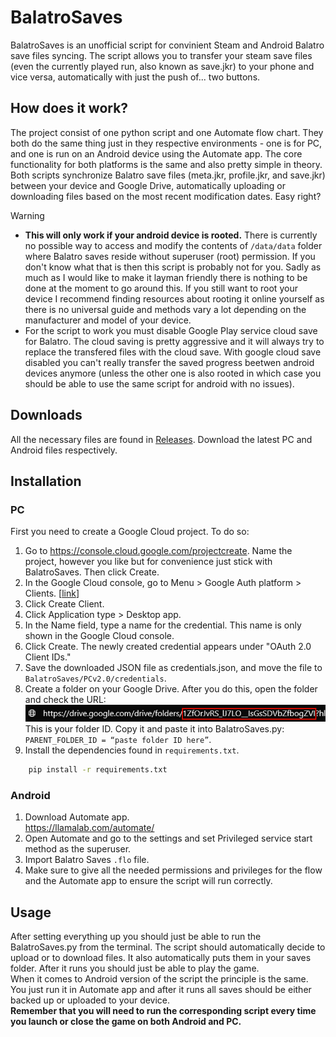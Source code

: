 # BalatroSaves

BalatroSaves is an unofficial script for convinient Steam and Android Balatro save files syncing. The script allows you to transfer your steam save files (even the currently played run, also known as save.jkr) to your phone and vice versa, automatically with just the push of... two buttons.

## How does it work?

The project consist of one python script and one Automate flow chart. They both do the same thing just in they respective environments - one is for PC, and one is run on an Android device using the Automate app.
The core functionality for both platforms is the same and also pretty simple in theory. Both scripts synchronize Balatro save files (meta.jkr, profile.jkr, and save.jkr) between your device and Google Drive, automatically uploading or downloading files based on the most recent modification dates. Easy right?

> [!WARNING]
> * **This will only work if your android device is rooted.** There is currently no possible way to access and modify the contents of `/data/data` folder where Balatro saves reside without superuser (root) permission. If you don't know what that is then this script is probably not for you. Sadly as much as I would like to make it layman friendly there is nothing to be done at the moment to go around this. If you still want to root your device I recommend finding resources about rooting it online yourself as there is no universal guide and methods vary a lot depending on the manufacturer and model of your device.
> * For the script to work you must disable Google Play service cloud save for Balatro. The cloud saving is pretty aggressive and it will always try to replace the transfered files with the cloud save. With google cloud save disabled you can't really transfer the saved progress beetwen android devices anymore (unless the other one is also rooted in which case you should be able to use the same script for android with no issues).

## Downloads

All the necessary files are found in [Releases](https://github.com/SoulsNG/BalatroSaves/releases). Download the latest PC and Android files respectively.

## Installation

### PC

First you need to create a Google Cloud project. To do so:
1. Go to https://console.cloud.google.com/projectcreate. Name the project, however you like but for convenience just stick with BalatroSaves. Then click Create.
2. In the Google Cloud console, go to Menu > Google Auth platform > Clients. [[link](https://console.cloud.google.com/auth/clients)]
3. Click Create Client.
4. Click Application type > Desktop app.
5. In the Name field, type a name for the credential. This name is only shown in the Google Cloud console.
6. Click Create. The newly created credential appears under "OAuth 2.0 Client IDs."
7. Save the downloaded JSON file as credentials.json, and move the file to `BalatroSaves/PCv2.0/credentials`.
8. Create a folder on your Google Drive. After you do this, open the folder and check the URL: <br />
![](assets/installation.png) <br />
This is your folder ID. Copy it and paste it into BalatroSaves.py: `PARENT_FOLDER_ID = “paste folder ID here”`.
9. Install the dependencies found in `requirements.txt`.
    
```bash
    pip install -r requirements.txt
 ```

### Android

1. Download Automate app. <br /> https://llamalab.com/automate/
2. Open Automate and go to the settings and set Privileged service start method as the superuser.
3. Import Balatro Saves `.flo` file.
4. Make sure to give all the needed permissions and privileges for the flow and the Automate app to ensure the script will run correctly.  

## Usage

After setting everything up you should just be able to run the BalatroSaves.py from the terminal. The script should automatically decide to upload or to download files. It also automatically puts them in your saves folder. After it runs you should just be able to play the game. <br />
When it comes to Android version of the script the principle is the same. You just run it in Automate app and after it runs all saves should be either backed up or uploaded to your device. <br />
**Remember that you will need to run the corresponding script every time you launch or close the game on both Android and PC.**

